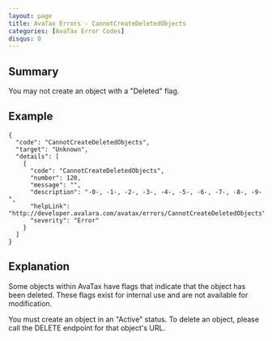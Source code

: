 ```yaml
---
layout: page
title: AvaTax Errors - CannotCreateDeletedObjects
categories: [AvaTax Error Codes]
disqus: 0
---
```


## Summary

You may not create an object with a "Deleted" flag.

## Example

    {
      "code": "CannotCreateDeletedObjects",
      "target": "Unknown",
      "details": [
        {
          "code": "CannotCreateDeletedObjects",
          "number": 120,
          "message": "",
          "description": "-0-, -1-, -2-, -3-, -4-, -5-, -6-, -7-, -8-, -9-",
          "helpLink": "http://developer.avalara.com/avatax/errors/CannotCreateDeletedObjects",
          "severity": "Error"
        }
      ]
    }

## Explanation

Some objects within AvaTax have flags that indicate that the object has been deleted.  These flags exist for internal use and are not available for modification.

You must create an object in an "Active" status.  To delete an object, please call the DELETE endpoint for that object's URL.
